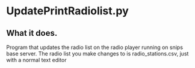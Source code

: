 # UpdatePrintRadiolist.py

## What it does.
Program that updates the radio list on the radio player running on snips base server.
The radio list you make changes to is radio_stations.csv, just with a normal text editor
